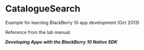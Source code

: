 # CatalogueSearch
Example for learning BlackBerry 10 app development (Oct 2013)

Reference from the lab manual:

**_Developing Apps with the BlackBerry 10 Native SDK_**
